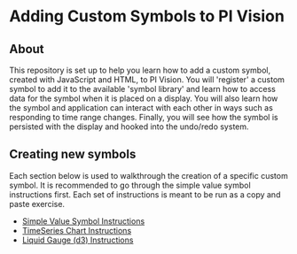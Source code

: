 # Adding Custom Symbols to PI Vision
## About
This repository is set up to help you learn how to add a custom symbol, created with JavaScript and HTML, to PI Vision. You will 'register' a custom symbol to add it to the available 'symbol library' and learn how to access data for the symbol when it is placed on a display. You will also learn how the symbol and application can interact with each other in ways such as responding to time range changes. Finally, you will see how the symbol is persisted with the display and hooked into the undo/redo system.

## Creating new symbols
Each section below is used to walkthrough the creation of a specific custom symbol. It is recommended to go through the simple value symbol instructions first. Each set of instructions is meant to be run as a copy and paste exercise.

* [Simple Value Symbol Instructions](/tutorials/simplevalue/)
* [TimeSeries Chart Instructions](/tutorials/timeserieschart/)
* [Liquid Gauge (d3) Instructions](/tutorials/liquidgauge/)